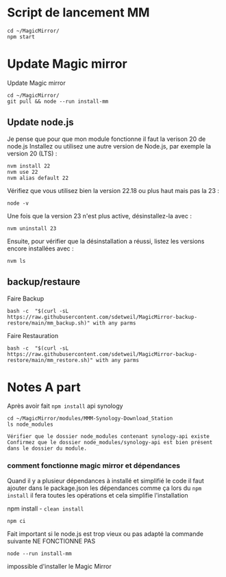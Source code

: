 # Script de lancement MM

```
cd ~/MagicMirror/
npm start
```

# Update Magic mirror

Update Magic mirror
```
cd ~/MagicMirror/
git pull && node --run install-mm
```

## Update node.js

Je pense que pour que mon module fonctionne il faut la verison 20 de node.js
Installez ou utilisez une autre version de Node.js, par exemple la version 20 (LTS) :
```
nvm install 22
nvm use 22
nvm alias default 22
```
Vérifiez que vous utilisez bien la version 22.18 ou plus haut mais pas la 23 :
```
node -v
```
Une fois que la version 23 n'est plus active, désinstallez-la avec :
```
nvm uninstall 23
```
Ensuite, pour vérifier que la désinstallation a réussi, listez les versions encore installées avec :
```
nvm ls
```

## backup/restaure

Faire Backup
```
bash -c  "$(curl -sL https://raw.githubusercontent.com/sdetweil/MagicMirror-backup-restore/main/mm_backup.sh)" with any parms
```

Faire Restauration
```
bash -c  "$(curl -sL https://raw.githubusercontent.com/sdetweil/MagicMirror-backup-restore/main/mm_restore.sh)" with any parms
```


# Notes A part
Après avoir fait `npm install` api synology

```
cd ~/MagicMirror/modules/MMM-Synology-Download_Station
ls node_modules
```

`Vérifier que le dossier node_modules contenant synology-api existe`
`Confirmez que le dossier node_modules/synology-api est bien présent dans le dossier du module.`

### comment fonctionne magic mirror et dépendances

Quand il y a plusieur dépendances à installé et simplifié le code il faut ajouter dans le package.json les dépendances comme ça lors du `npm install` il fera toutes les opérations et cela simplifie l'installation

npm install - `clean install`
```
npm ci
```

Fait important si le node.js est trop vieux ou pas adapté la commande suivante NE FONCTIONNE PAS
```
node --run install-mm
```

impossible d'installer le Magic Mirror